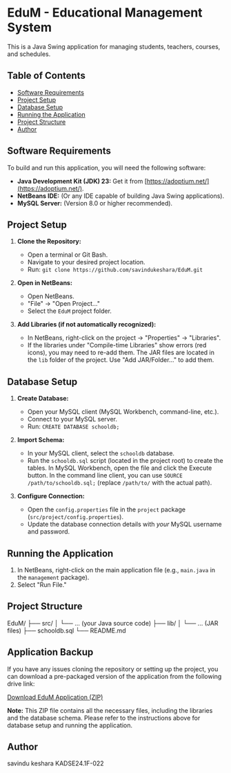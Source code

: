 # EduM - Educational Management System

This is a Java Swing application for managing students, teachers, courses, and schedules.

## Table of Contents

- [Software Requirements](#software-requirements)
- [Project Setup](#project-setup)
- [Database Setup](#database-setup)
- [Running the Application](#running-the-application)
- [Project Structure](#project-structure)
- [Author](#author)

## Software Requirements

To build and run this application, you will need the following software:

- **Java Development Kit (JDK) 23:**  Get it from [https://adoptium.net/](https://adoptium.net/).
- **NetBeans IDE:**  (Or any IDE capable of building Java Swing applications).
- **MySQL Server:** (Version 8.0 or higher recommended).

## Project Setup

1. **Clone the Repository:**
   - Open a terminal or Git Bash.
   - Navigate to your desired project location.
   - Run: `git clone https://github.com/savindukeshara/EduM.git`

2. **Open in NetBeans:**
   - Open NetBeans.
   - "File" -> "Open Project..."
   - Select the `EduM` project folder.

3. **Add Libraries (if not automatically recognized):**
   - In NetBeans, right-click on the project -> "Properties" -> "Libraries".
   - If the libraries under "Compile-time Libraries" show errors (red icons), you may need to re-add them. The JAR files are located in the `lib` folder of the project. Use "Add JAR/Folder..." to add them.

## Database Setup

1. **Create Database:**
   - Open your MySQL client (MySQL Workbench, command-line, etc.).
   - Connect to your MySQL server.
   - Run: `CREATE DATABASE schooldb;`

2. **Import Schema:**
   - In your MySQL client, select the `schooldb` database.
   - Run the `schooldb.sql` script (located in the project root) to create the tables.  In MySQL Workbench, open the file and click the Execute button. In the command line client, you can use `SOURCE /path/to/schooldb.sql;` (replace `/path/to/` with the actual path).

3. **Configure Connection:**
   - Open the `config.properties` file in the `project` package (`src/project/config.properties`).
   - Update the database connection details with *your* MySQL username and password.

## Running the Application

1. In NetBeans, right-click on the main application file (e.g., `main.java` in the `management` package).
2. Select "Run File."

## Project Structure
EduM/
├── src/
│   └── ... (your Java source code)
├── lib/
│   └── ... (JAR files)
├── schooldb.sql
└── README.md

## Application Backup

If you have any issues cloning the repository or setting up the project, you can download a pre-packaged version of the application from the following drive link:

[Download EduM Application (ZIP)](https://drive.google.com/drive/folders/1KhsluVZH5J4EK8l5DCCKq1IoGyAzba06?usp=sharing)

**Note:** This ZIP file contains all the necessary files, including the libraries and the database schema.  Please refer to the instructions above for database setup and running the application.

## Author

savindu keshara 
KADSE24.1F-022

